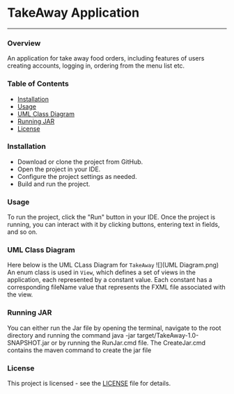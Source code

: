 # TakeAway Application

---
### Overview
An application for take away food orders, including features of users creating accounts, logging in, ordering from the menu list etc.  

### Table of Contents
- <u>Installation</u>
- <u>Usage</u>
- <u>UML Class Diagram</u>
- <u>Running JAR</u>
- <u>License</u>

### Installation
- Download or clone the project from GitHub.
- Open the project in your IDE.
- Configure the project settings as needed.
- Build and run the project.

### Usage
To run the project, click the "Run" button in your IDE. Once the project is running, you can interact with it by clicking buttons, entering text in fields, and so on.

### UML Class Diagram
Here below is the UML CLass Diagram for `TakeAway`
![](UML Diagram.png)
An enum class is used in `View`, which defines a set of views in the application, each represented by a constant value. Each constant has a corresponding fileName value that represents the FXML file associated with the view.

### Running JAR
You can either run the Jar file by opening the terminal, navigate to the root directory and running the command java -jar target/TakeAway-1.0-SNAPSHOT.jar or by running the RunJar.cmd file.
The CreateJar.cmd contains the maven command to create the jar file

### License
This project is licensed - see the [LICENSE](LICENSE) file for details.
